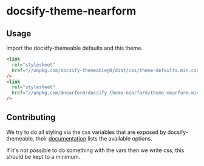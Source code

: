 # docsify-theme-nearform

## Usage

Import the docsify-themeable defaults and this theme.

```html
<link
  rel="stylesheet"
  href="//unpkg.com/docsify-themeable@0/dist/css/theme-defaults.min.css"
/>
<link
  rel="stylesheet"
  href="//unpkg.com/@nearform/docsify-theme-nearform/theme-nearform.min.css"
/>
```

## Contributing

We try to do all styling via the css variables that are exposed by docsify-themeable, their [documentation](https://jhildenbiddle.github.io/docsify-themeable/#/customization) lists the available options.

If it's not possible to do something with the vars then we write css, this should be kept to a minimum.
